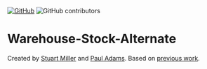 [![GitHub](https://img.shields.io/github/license/mashape/apistatus.svg)](https://github.com/sjmiller8182/Warehouse-Stock-Alternate/blob/master/LICENSE)
![GitHub contributors](https://img.shields.io/github/contributors/sjmiller8182/Warehouse-Stock-Alternate)

# Warehouse-Stock-Alternate

Created by [Stuart Miller](https://github.com/sjmiller8182) and [Paul Adams](https://github.com/PaulAdams4361).
Based on [previous work](https://github.com/sjmiller8182/Warehousing-Stock-Tweet-Data).
